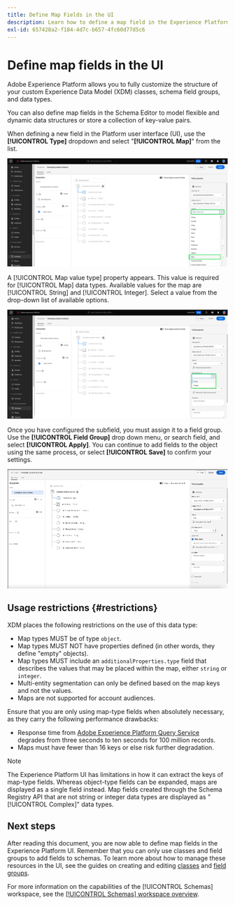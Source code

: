 ```yaml
---
title: Define Map Fields in the UI
description: Learn how to define a map field in the Experience Platform user interface.
exl-id: 657428a2-f184-4d7c-b657-4fc60d77d5c6
---
```

# Define map fields in the UI

Adobe Experience Platform allows you to fully customize the structure of your custom Experience Data Model (XDM) classes, schema field groups, and data types. 

You can also define map fields in the Schema Editor to model flexible and dynamic data structures or store a collection of key-value pairs.

When defining a new field in the Platform user interface (UI), use the **[!UICONTROL Type]** dropdown and select "**[!UICONTROL Map]**" from the list.

![The Schemas Editor with the Type dropdown and Map value highlighted.](../../images/ui/fields/special/map.png)

A [!UICONTROL Map value type] property appears. This value is required for [!UICONTROL Map] data types. Available values for the map are [!UICONTROL String] and [!UICONTROL Integer]. Select a value from the drop-down list of available options.

![The Schemas Editor with the [!UICONTROL Map value type] dropdown highlighted.](../../images/ui/fields/special/map-value-type.png)

Once you have configured the subfield, you must assign it to a field group. Use the **[!UICONTROL Field Group]** drop down menu, or search field, and select **[!UICONTROL Apply]**. You can continue to add fields to the object using the same process, or select **[!UICONTROL Save]** to confirm your settings. 

![A recording of the field group selection and settings being applied.](../../images/ui/fields/special/assign-to-field-group.gif)

## Usage restrictions {#restrictions}

XDM places the following restrictions on the use of this data type:

* Map types MUST be of type `object`.
* Map types MUST NOT have properties defined (in other words, they define "empty" objects).
* Map types MUST include an `additionalProperties.type` field that describes the values that may be placed within the map, either `string` or `integer`.
* Multi-entity segmentation can only be defined based on the map keys and not the values.     
* Maps are not supported for account audiences.

Ensure that you are only using map-type fields when absolutely necessary, as they carry the following performance drawbacks:

* Response time from [Adobe Experience Platform Query Service](../../../query-service/home.md) degrades from three seconds to ten seconds for 100 million records.
* Maps must have fewer than 16 keys or else risk further degradation.

>[!NOTE]
>
>The Experience Platform UI has limitations in how it can extract the keys of map-type fields. Whereas object-type fields can be expanded, maps are displayed as a single field instead. Map fields created through the Schema Registry API that are not string or integer data types are displayed as "[!UICONTROL Complex]" data types.

## Next steps

After reading this document, you are now able to define map fields in the Experience Platform UI. Remember that you can only use classes and field groups to add fields to schemas. To learn more about how to manage these resources in the UI, see the guides on creating and editing [classes](../resources/classes.md) and [field groups](../resources/field-groups.md).

For more information on the capabilities of the [!UICONTROL Schemas] workspace, see the [[!UICONTROL Schemas] workspace overview](../overview.md).
